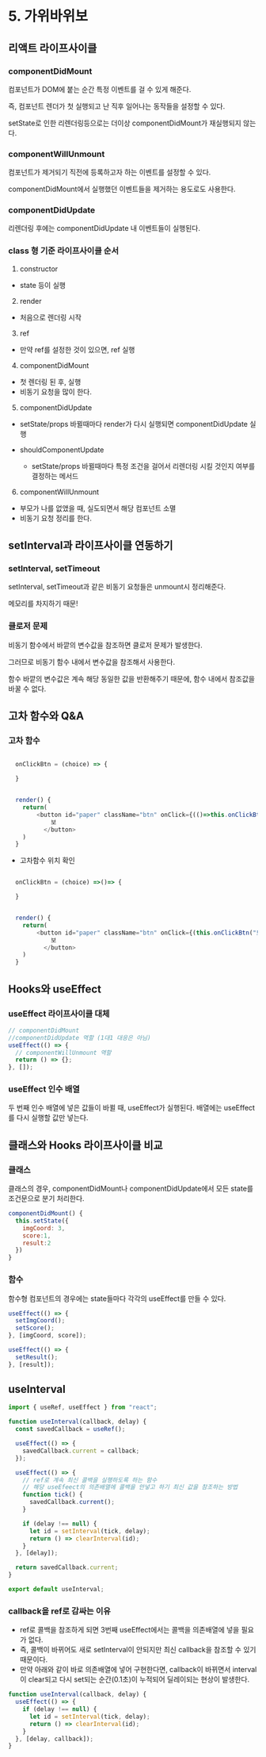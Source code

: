 # 5. 가위바위보

## 리액트 라이프사이클

### componentDidMount

컴포넌트가 DOM에 붙는 순간 특정 이벤트를 걸 수 있게 해준다.

즉, 컴포넌트 렌더가 첫 실행되고 난 직후 일어나는 동작들을 설정할 수 있다.

setState로 인한 리렌더링등으로는 더이상 componentDidMount가 재실행되지 않는다.

### componentWillUnmount

컴포넌트가 제거되기 직전에 등록하고자 하는 이벤트를 설정할 수 있다.

componentDidMount에서 실행했던 이벤트들을 제거하는 용도로도 사용한다.

### componentDidUpdate

리렌더링 후에는 componentDidUpdate 내 이벤트들이 실행된다.

### class 형 기준 라이프사이클 순서

1. constructor

- state 등이 실행

2. render

- 처음으로 렌더링 시작

3. ref

- 만약 ref를 설정한 것이 있으면, ref 실행

4. componentDidMount

- 첫 렌더링 된 후, 실행
- 비동기 요청을 많이 한다.

5. componentDidUpdate

- setState/props 바뀔때마다 render가 다시 실행되면 componentDidUpdate 실행

- shouldComponentUpdate
  - setState/props 바뀔때마다 특정 조건을 걸어서 리렌더링 시킬 것인지 여부를 결정하는 메서드

6. componentWillUnmount

- 부모가 나를 없앴을 때, 실도되면서 해당 컴포넌트 소멸
- 비동기 요청 정리를 한다.

## setInterval과 라이프사이클 연동하기

### setInterval, setTimeout

setInterval, setTimeout과 같은 비동기 요청들은 unmount시 정리해준다.

메모리를 차지하기 때문!

### 클로저 문제

비동기 함수에서 바깥의 변수값을 참조하면 클로저 문제가 발생한다.

그러므로 비동기 함수 내에서 변수값을 참조해서 사용한다.

함수 바깥의 변수값은 계속 해당 동일한 값을 반환해주기 때문에, 함수 내에서 참조값을 바꿀 수 없다.

## 고차 함수와 Q&A

### 고차 함수

```javascript

  onClickBtn = (choice) => {

  }


  render() {
    return(
        <button id="paper" className="btn" onClick={(()=>this.onClickBtn("보")}>
            보
          </button>
    )
  }
```

- 고차함수 위치 확인

```javascript

  onClickBtn = (choice) =>()=> {

  }


  render() {
    return(
        <button id="paper" className="btn" onClick={(this.onClickBtn("보")}>
            보
          </button>
    )
  }
```

## Hooks와 useEffect

### useEffect 라이프사이클 대체

```javascript
// componentDidMount
//componentDidUpdate 역할 (1대1 대응은 아님)
useEffect(() => {
  // componentWillUnmount 역할
  return () => {};
}, []);
```

### useEffect 인수 배열

두 번째 인수 배열에 넣은 값들이 바뀔 때, useEffect가 실행된다.
배열에는 useEffect를 다시 실행할 값만 넣는다.

## 클래스와 Hooks 라이프사이클 비교

### 클래스

클래스의 경우, componentDidMount나 componentDidUpdate에서 모든 state를 조건문으로 분기 처리한다.

```javascript
componentDidMount() {
  this.setState({
    imgCoord: 3,
    score:1,
    result:2
  })
}
```

### 함수

함수형 컴포넌트의 경우에는 state들마다 각각의 useEffect를 만들 수 있다.

```javascript
useEffect(() => {
  setImgCoord();
  setScore();
}, [imgCoord, score]);

useEffect(() => {
  setResult();
}, [result]);
```

## useInterval

```javascript
import { useRef, useEffect } from "react";

function useInterval(callback, delay) {
  const savedCallback = useRef();

  useEffect(() => {
    savedCallback.current = callback;
  });

  useEffect(() => {
    // ref로 계속 최신 콜백을 실행하도록 하는 함수
    // 해당 useEfeect의 의존배열에 콜백을 안넣고 하기 최신 값을 참조하는 방법
    function tick() {
      savedCallback.current();
    }

    if (delay !== null) {
      let id = setInterval(tick, delay);
      return () => clearInterval(id);
    }
  }, [delay]);

  return savedCallback.current;
}

export default useInterval;
```

### callback을 ref로 감싸는 이유

- ref로 콜백을 참조하게 되면 3번째 useEffect에서는 콜백을 의존배열에 넣을 필요가 없다.
- 즉, 콜백이 바뀌어도 새로 setInterval이 안되지만 최신 callback을 참조할 수 있기 때문이다.
- 만약 아래와 같이 바로 의존배열에 넣어 구현한다면, callback이 바뀌면서 interval이 clear되고 다시 set되는 순간(0.1초)이 누적되어 딜레이되는 현상이 발생한다.

```javascript
function useInterval(callback, delay) {
  useEffect(() => {
    if (delay !== null) {
      let id = setInterval(tick, delay);
      return () => clearInterval(id);
    }
  }, [delay, callback]);
}
```
